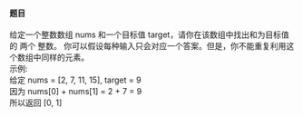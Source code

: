 #### 题目
给定一个整数数组 nums 和一个目标值 target，请你在该数组中找出和为目标值的 两个 整数。
你可以假设每种输入只会对应一个答案。但是，你不能重复利用这个数组中同样的元素。   
示例:    
给定 nums = [2, 7, 11, 15], target = 9   
因为 nums[0] + nums[1] = 2 + 7 = 9     
所以返回 [0, 1]
